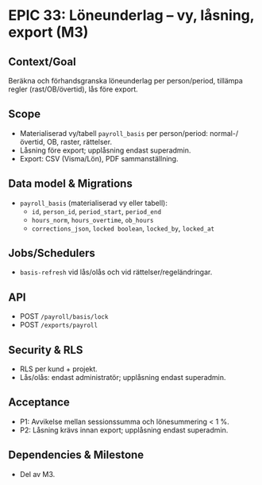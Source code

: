 # EPIC 33: Löneunderlag – vy, låsning, export (M3)

## Context/Goal
Beräkna och förhandsgranska löneunderlag per person/period, tillämpa regler (rast/OB/övertid), lås före export.

## Scope
- Materialiserad vy/tabell `payroll_basis` per person/period: normal-/övertid, OB, raster, rättelser.
- Låsning före export; upplåsning endast superadmin.
- Export: CSV (Visma/Lön), PDF sammanställning.

## Data model & Migrations
- `payroll_basis` (materialiserad vy eller tabell):
  - `id`, `person_id`, `period_start`, `period_end`
  - `hours_norm`, `hours_overtime`, `ob_hours`
  - `corrections_json`, `locked boolean`, `locked_by`, `locked_at`

## Jobs/Schedulers
- `basis-refresh` vid lås/olås och vid rättelser/regeländringar.

## API
- POST `/payroll/basis/lock`
- POST `/exports/payroll`

## Security & RLS
- RLS per kund + projekt.
- Lås/olås: endast administratör; upplåsning endast superadmin.

## Acceptance
- P1: Avvikelse mellan sessionssumma och lönesummering < 1 %.
- P2: Låsning krävs innan export; upplåsning endast superadmin.

## Dependencies & Milestone
- Del av M3.
